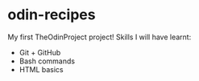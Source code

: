 # odin-recipes

My first TheOdinProject project!
Skills I will have learnt:

- Git + GitHub
- Bash commands
- HTML basics

